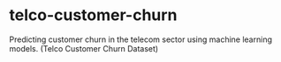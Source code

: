 # telco-customer-churn
Predicting customer churn in the telecom sector using machine learning models. (Telco Customer Churn Dataset)
